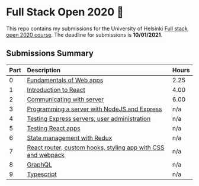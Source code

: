 # Full Stack Open 2020 🚀

This repo contains my submissions for the University of Helsinki [Full stack
open 2020 course](https://fullstackopen.com/en/). The deadline for submissions
is **10/01/2021**.

## Submissions Summary

| Part | Description                                                                                        | Hours |
| :--- | :------------------------------------------------------------------------------------------------- | :---- |
| 0    | [Fundamentals of Web apps](https://fullstackopen.com/en/part0)                                     | 2.25  |
| 1    | [Introduction to React](https://fullstackopen.com/en/part1)                                        | 4.00  |
| 2    | [Communicating with server](https://fullstackopen.com/en/part2)                                    | 6.00  |
| 3    | [Programming a server with NodeJS and Express](https://fullstackopen.com/en/part3)                 | n/a   |
| 4    | [Testing Express servers, user administration](https://fullstackopen.com/en/part4)                 | n/a   |
| 5    | [Testing React apps](https://fullstackopen.com/en/part5)                                           | n/a   |
| 6    | [State management with Redux](https://fullstackopen.com/en/part6)                                  | n/a   |
| 7    | [React router, custom hooks, styling app with CSS and webpack](https://fullstackopen.com/en/part7) | n/a   |
| 8    | [GraphQL](https://fullstackopen.com/en/part8)                                                      | n/a   |
| 9    | [Typescript](https://fullstackopen.com/en/part9)                                                   | n/a   |
